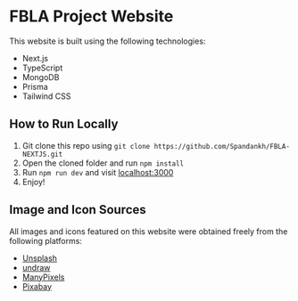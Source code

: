 # FBLA Project Website

This website is built using the following technologies:

- Next.js
- TypeScript
- MongoDB
- Prisma
- Tailwind CSS


## How to Run Locally

1. Git clone this repo using `git clone https://github.com/Spandankh/FBLA-NEXTJS.git`
2. Open the cloned folder and run `npm install`
3. Run `npm run dev` and visit [localhost:3000](http://localhost:3000)
4. Enjoy!

## Image and Icon Sources

All images and icons featured on this website were obtained freely from the following platforms:

- [Unsplash](https://unsplash.com/)
- [undraw](https://undraw.co/illustrations)
- [ManyPixels](https://www.manypixels.co/gallery)
- [Pixabay](https://pixabay.com/)
